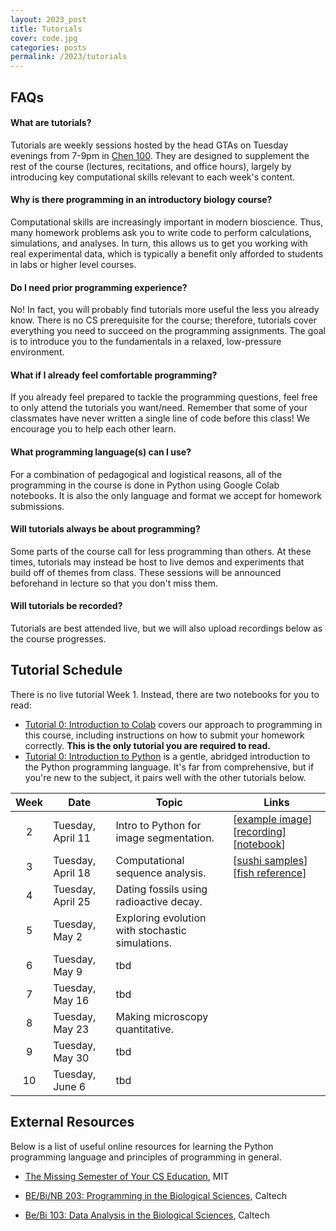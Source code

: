 ```yaml
---
layout: 2023_post
title: Tutorials
cover: code.jpg
categories: posts
permalink: /2023/tutorials
---
```


## FAQs

#### What are tutorials?
Tutorials are weekly sessions hosted by the head GTAs on Tuesday evenings from 7-9pm in [Chen 100](https://www.caltech.edu/map/campus/tianqiao-and-chrissy-chen-neuroscience-research-building). They are designed to supplement the rest of the course (lectures, recitations, and office hours), largely by introducing key computational skills relevant to each week's content.

#### Why is there programming in an introductory biology course?
Computational skills are increasingly important in modern bioscience. Thus, many homework problems ask you to write code to perform calculations, simulations, and analyses. In turn, this allows us to get you working with real experimental data, which is typically a benefit only afforded to students in labs or higher level courses.

#### Do I need prior programming experience?
No! In fact, you will probably find tutorials more useful the less you already know. There is no CS prerequisite for the course; therefore, tutorials cover everything you need to succeed on the programming assignments. The goal is to introduce you to the fundamentals in a relaxed, low-pressure environment.

#### What if I already feel comfortable programming?
If you already feel prepared to tackle the programming questions, feel free to only attend the tutorials you want/need. Remember that some of your classmates have never written a single line of code before this class! We encourage you to help each other learn.

#### What programming language(s) can I use?
For a combination of pedagogical and logistical reasons, all of the programming in the course is done in Python using Google Colab notebooks. It is also the only language and format we accept for homework submissions.

#### Will tutorials always be about programming?
Some parts of the course call for less programming than others. At these times, tutorials may instead be host to live demos and experiments that build off of themes from class. These sessions will be announced beforehand in lecture so that you don't miss them.

#### Will tutorials be recorded?
Tutorials are best attended live, but we will also upload recordings below as the course progresses.

## Tutorial Schedule
There is no live tutorial Week 1. Instead, there are two notebooks for you to read:
- [Tutorial 0: Introduction to Colab](https://colab.research.google.com/drive/1fq_HaiuYb1L18uGcoA3eGs6taiUafR-6?usp=sharing) covers our approach to programming in this course, including instructions on how to submit your homework correctly. **This is the only tutorial you are required to read.**
- [Tutorial 0: Introduction to Python](https://colab.research.google.com/drive/1WGEmPLcuYrGZ7IfvKAqWjRi7yTrTx6k9?usp=sharing) is a gentle, abridged introduction to the Python programming language. It's far from comprehensive, but if you're new to the subject, it pairs well with the other tutorials below.

| Week | Date | Topic | Links |
| :--: | -- | -- | -- |
| 2 | Tuesday, April 11 | Intro to Python for image segmentation. | [[example image](https://live.staticflickr.com/1446/25978596875_df948ea1f1_b.jpg)] [[recording](https://drive.google.com/file/d/1MRxs2vY4H7DFom4sts0SoU8tHlZ_PCR1/view)] [[notebook](https://colab.research.google.com/drive/1Ea65EEI9KCu9BptC-vJdRad1JrQynK9I?usp=sharing)] |
| 3 | Tuesday, April 18 | Computational sequence analysis. | [[sushi samples](http://rpdata.caltech.edu/courses/bi1_2023/data/sushi_samples.txt)] [[fish reference](http://rpdata.caltech.edu/courses/bi1_2023/data/fish_reference.txt)] |
| 4 | Tuesday, April 25 | Dating fossils using radioactive decay. | |
| 5 | Tuesday, May 2 | Exploring evolution with stochastic simulations. | |
| 6 | Tuesday, May 9 | tbd | |
| 7 | Tuesday, May 16 | tbd | |
| 8 | Tuesday, May 23 | Making microscopy quantitative. | |
| 9 | Tuesday, May 30 | tbd | |
| 10 | Tuesday, June 6 | tbd | |

## External Resources

Below is a list of useful online resources for learning the Python programming language and principles of programming in general.

* [The Missing Semester of Your CS Education](https://missing.csail.mit.edu/), MIT

* [BE/Bi/NB 203: Programming in the Biological Sciences](http://justinbois.github.io/bootcamp/2016/), Caltech

* [Be/Bi 103: Data Analysis in the Biological Sciences](http://www.bebi103.caltech.edu), Caltech
